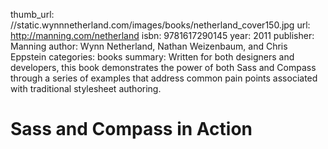 thumb_url: //static.wynnnetherland.com/images/books/netherland_cover150.jpg
url: http://manning.com/netherland
isbn: 9781617290145
year: 2011
publisher: Manning
author: Wynn Netherland, Nathan Weizenbaum, and Chris Eppstein
categories: books
summary: Written for both designers and developers, this book demonstrates the power of both Sass and Compass through a series of examples that address common pain points associated with traditional stylesheet authoring.

# Sass and Compass in Action

